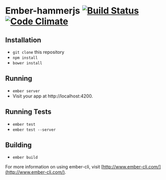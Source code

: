 # Ember-hammerjs [![Build Status](https://travis-ci.org/sivakumar-kailasam/ember-hammerjs.svg?branch=master)](https://travis-ci.org/sivakumar-kailasam/ember-hammerjs)  [![Code Climate](https://codeclimate.com/github/sivakumar-kailasam/ember-hammerjs/badges/gpa.svg)](https://codeclimate.com/github/sivakumar-kailasam/ember-hammerjs/)



## Installation

* `git clone` this repository
* `npm install`
* `bower install`

## Running

* `ember server`
* Visit your app at http://localhost:4200.

## Running Tests

* `ember test`
* `ember test --server`

## Building

* `ember build`

For more information on using ember-cli, visit [http://www.ember-cli.com/](http://www.ember-cli.com/).
